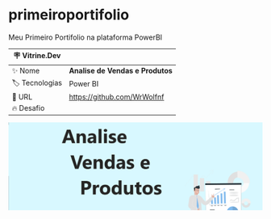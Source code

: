 # primeiroportifolio
Meu Primeiro Portifolio na plataforma PowerBI

| :placard: Vitrine.Dev |     |
| -------------  | --- |
| :sparkles: Nome        | **Analise de Vendas e Produtos**
| :label: Tecnologias | Power BI
| :rocket: URL         | https://github.com/WrWolfnf
| :fire: Desafio     |

<!-- Inserir imagem com a #vitrinedev ao final do link -->
![](https://raw.githubusercontent.com/WrWolfnf/primeiroportifolio/main/Captura%20de%20tela%202023-10-05%20175903.png#vitrinedev)
